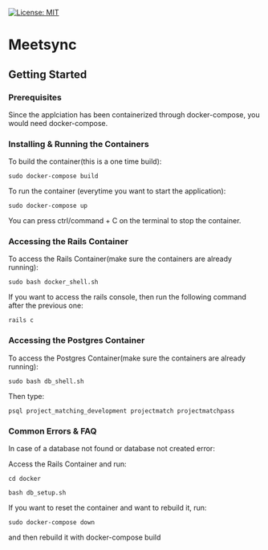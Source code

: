 [![License: MIT](https://img.shields.io/badge/License-MIT-yellow.svg)](https://opensource.org/licenses/MIT)

# Meetsync

## Getting Started

### Prerequisites

Since the applciation has been containerized through docker-compose, you would need docker-compose.

### Installing & Running the Containers

To build the container(this is a one time build):

```
sudo docker-compose build
```

To run the container (everytime you want to start the application):

```
sudo docker-compose up
```

You can press ctrl/command + C on the terminal to stop the container.

### Accessing the Rails Container

To access the Rails Container(make sure the containers are already running):

```
sudo bash docker_shell.sh
```
If you want to access the rails console, then run the following command after the previous one:

```
rails c
```

### Accessing the Postgres Container

To access the Postgres Container(make sure the containers are already running):

```
sudo bash db_shell.sh
```

Then type:

```
psql project_matching_development projectmatch projectmatchpass
```

### Common Errors & FAQ

In case of a database not found or database not created error:

Access the Rails Container and run:

```
cd docker

bash db_setup.sh
```

If you want to reset the container and want to rebuild it, run:

```
sudo docker-compose down
```

and then rebuild it with docker-compose build

